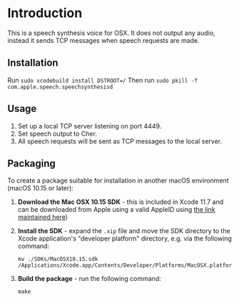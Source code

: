 # Introduction

This is a speech synthesis voice for OSX. It does not output any audio, instead it sends TCP messages when speech requests are made.

## Installation

Run `sudo xcodebuild install DSTROOT=/`
Then run `sudo pkill -f com.apple.speech.speechsynthesisd`

## Usage

1. Set up a local TCP server listening on port 4449.
1. Set speech output to Cher.
1. All speech requests will be sent as TCP messages to the local server.

## Packaging

To create a package suitable for installation in another macOS environment
(macOS 10.15 or later):

1. **Download the Mac OSX 10.15 SDK** - this is included in Xcode 11.7 and can
   be downloaded from Apple using a valid AppleID using [the link maintained
   here](https://github.com/devernay/xcodelegacy))
2. **Install the SDK** - expand the `.xip` file and move the SDK directory to
   the Xcode application's "developer platform" directory, e.g. via the
   following command:

       mv ./SDKs/MacOSX10.15.sdk /Applications/Xcode.app/Contents/Developer/Platforms/MacOSX.platform/Developer/SDKs/
3. **Build the package** - run the following command:

       make
